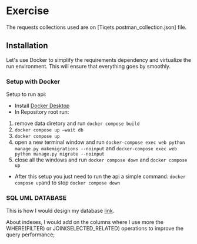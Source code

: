 # Exercise

The requests collections used are on [Tiqets.postman_collection.json] file.

## Installation

Let's use Docker to simplify the requirements dependency and virtualize the run environment. This will ensure that
everything goes by smoothly.


### Setup with Docker
Setup to run api:
 - Install [Docker Desktop](https://www.docker.com/products/docker-desktop/)
 - In Repository root run: 
 1) remove data diretory and run `docker compose build` 
 2) `docker compose up —wait db` 
 3) `docker compose up` 
 4) open a new terminal window and run `docker-compose exec web python manage.py makemigrations --noinput` and `docker-compose exec web python manage.py migrate --noinput` 
 5) close all the windows and run `docker compose down` and `docker compose up` 
 - After this setup you just need to run the api a simple command: `docker compose up`and to stop `docker compose down`

### SQL UML DATABASE
This is how I would design my database [link](https://viewer.diagrams.net/?tags=%7B%7D&highlight=0000ff&edit=_blank&layers=1&nav=1&title=uml.png#R7Vldc9o4FP01PLJjWQbCY0wCbTebTZtus9OXHWELo0ZYVBYB8uv3ypY%2FBcSkSdNOMsMM6Opb5%2Bici93Bo8VmIsly%2FpcIKe%2B4Trjp4LOO6yLP7cOXjmyzyGDoZYFIstA0KgPX7J6aoGOiKxbSpNZQCcEVW9aDgYhjGqhajEgp1vVmM8Hrsy5JRK3AdUC4Hb1hoZpn0RN3UMbfURbN85lRf5jVLEje2OwkmZNQrCshfN7BIymEyn4tNiPK9eHl53LzfnvDL277kw8fk%2B%2FkH%2F%2FPz5dfutlg42O6FFuQNFaPHvr%2BdjZ%2B98X79u%2Fyavxx7UxOpx%2B6potzR%2FjKnNffMqTSbFht81NM1mzBSQwlfyZidW1qMJQJZ1EMvwNYHPTE%2Fh2VigEAp6ZCiSVEgznj4QXZipXeQqJIcJuX%2FLmQ7B6GJRyqEASgWirDJSBgtcW17glhB6KSJtDmKj8XVIQuSKJMm0BwTpYJm6YL1k0WREYs9oVSYpEPJFZxSENTKoBOC0qK24I6un9LNAxq%2BjTopsJFg86EigVVcgtNTG1BNHPTUF5el7xFfRObVzh7YmLEXJWoGLqY7RNcLRJHcAbldLgxnddyulwR8ukIB9xjoqivTzGpkhB%2BVHZahlJqHkHTnkXTYJUAfDuYCoet2rMyWZKAxdEFnenNeWXkk9mvDgnoO%2BMpI%2BYsDGmcMkYRRTJSaZosBYtVeiA9Hz5wbCPnj16nB0saQRmVZfjo5lKNRAzkIixlEQXGrqlm7Q5%2BHby6D%2FNrW8ftWHyrdKoBeyyKCFsw%2BkQGYDlt9Qa96c3z6Q3GLQVg8Ci9wV5jupMd0w1%2BDb1BnsXU6R6mvhq9KW7vbyQ4fQtGCz8ah6c6zYTSlAt91X0IGS1ATlYcMz1xm8tav9k0hFzUzEX5VKzPy4CfBqAiZ8rRVz0RKxnQFpCBukW0hZfo5R4EdheSknKi2F093T4gDVeauRUVQg1ZGOD6ENkuTa9qftsYCDcGcgeNtWSnYA30ZJoxsMg22pekvNnb89tb7%2Bem073e75NOu7a9QfvX62yD1tz6VZzNPc7ZxDI96uO8q7A99PJO5rQ0shzKB53MwKyZVL21HnoSUyty21wMhu7jTK3nPTDQHlOzBuo2s%2B%2FGOGI2S%2Biz%2BKJr%2B6JF1dRmKhqQaw5P1cRSnKkxG5%2BTKeU%2BOFiUcnckuACFOotFaa0mkXPby0F%2Bt8wTSbOsTvF3qb0FdX%2BQTTkpfxpUQwsqDstO9ORqnz%2FM1SIXiSaMdSnXat3GTxbgDKmsHEb3qCTjB6lgQb6PHe2FZvgkQtPFJ%2FVhnWfgytlXD%2Fmz%2F8ZfI%2Bf79JJ%2FjtFkU%2BRjJVUuWzCkPfgPc4mslEgMpgXoTQkAB2uE9iLazqz2IoydhsI6dgKId%2BQI%2BEC62TZH2ImQayGE3hCq%2FUNEL4yQ%2FTz0td%2BhQV0lEe69LEL2i4dXfoe8YSMh3fHQ%2BIkQgmL5cjWzrfIVNT7%2FHw%3D%3D).

About indexes, I would add on the columns where I use more the WHERE(FILTER) or JOIN(SELECTED_RELATED) operations to improve the query performance;
